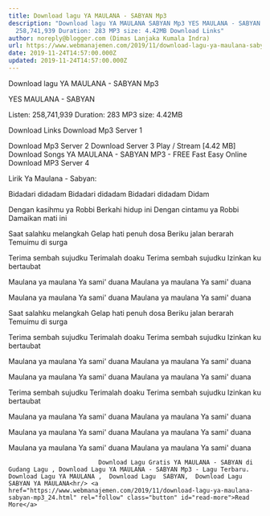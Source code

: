 ```yaml
---
title: Download lagu YA MAULANA - SABYAN Mp3
description: "Download lagu YA MAULANA SABYAN Mp3 YES MAULANA - SABYAN Listen:
  258,741,939 Duration: 283 MP3 size: 4.42MB Download Links"
author: noreply@blogger.com (Dimas Lanjaka Kumala Indra)
url: https://www.webmanajemen.com/2019/11/download-lagu-ya-maulana-sabyan-mp3_24.html
date: 2019-11-24T14:57:00.000Z
updated: 2019-11-24T14:57:00.000Z
---
```


Download lagu YA MAULANA - SABYAN Mp3

  YES MAULANA - SABYAN 

  Listen: 258,741,939 
  Duration: 283 
  MP3 size: 4.42MB 

  Download Links 
  Download Mp3 Server 1 

  Download Mp3 Server 2 
  Download Server 3 
  Play / Stream [4.42 MB] Download Songs YA MAULANA - SABYAN MP3 - FREE Fast Easy Online 
  Download MP3 Server 4 


                             
Lirik Ya Maulana - Sabyan:
                             
Bidadari didadam
  Bidadari didadam
  Bidadari didadam
  Didam
  
  Dengan kasihmu ya Robbi
  Berkahi hidup ini
  Dengan cintamu ya Robbi
  Damaikan mati ini
  
  Saat salahku melangkah
  Gelap hati penuh dosa
  Beriku jalan berarah
  Temuimu di surga
  
  Terima sembah sujudku
  Terimalah doaku
  Terima sembah sujudku
  Izinkan ku bertaubat
  
  Maulana ya maulana
  Ya sami' duana
  Maulana ya maulana
  Ya sami' duana
  
  Maulana ya maulana
  Ya sami' duana
  Maulana ya maulana
  Ya sami' duana
  
  Saat salahku melangkah
  Gelap hati penuh dosa
  Beriku jalan berarah
  Temuimu di surga
  
  Terima sembah sujudku
  Terimalah doaku
  Terima sembah sujudku
  Izinkan ku bertaubat
  
  Maulana ya maulana
  Ya sami' duana
  Maulana ya maulana
  Ya sami' duana
  
  Maulana ya maulana
  Ya sami' duana
  Maulana ya maulana
  Ya sami' duana
  
  Terima sembah sujudku
  Terimalah doaku
  Terima sembah sujudku
  Izinkan ku bertaubat
  
  Maulana ya maulana
  Ya sami' duana
  Maulana ya maulana
  Ya sami' duana
  
  Maulana ya maulana
  Ya sami' duana
  Maulana ya maulana
  Ya sami' duana
  
  Maulana ya maulana
  Ya sami' duana
  Maulana ya maulana
  Ya sami' duana                                 
                                 
                             Download Lagu Gratis YA MAULANA - SABYAN di Gudang Lagu , Download Lagu YA MAULANA - SABYAN Mp3 - Lagu Terbaru.                                                         Download Lagu YA MAULANA ,  Download Lagu  SABYAN,  Download Lagu  SABYAN YA MAULANA<hr/> <a href="https://www.webmanajemen.com/2019/11/download-lagu-ya-maulana-sabyan-mp3_24.html" rel="follow" class="button" id="read-more">Read More</a>